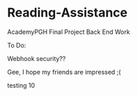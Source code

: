 # Reading-Assistance #

AcademyPGH Final Project Back End Work

To Do:

Webhook security??

Gee, I hope my friends are impressed ;(

testing 10
